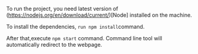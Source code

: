 To run the project, you need latest version of (https://nodejs.org/en/download/current/)[Node] installed on the machine.

To install the dependencies, `run npm install`command.

After that,execute `npm start` command. Command line tool will automatically redirect to the webpage.
